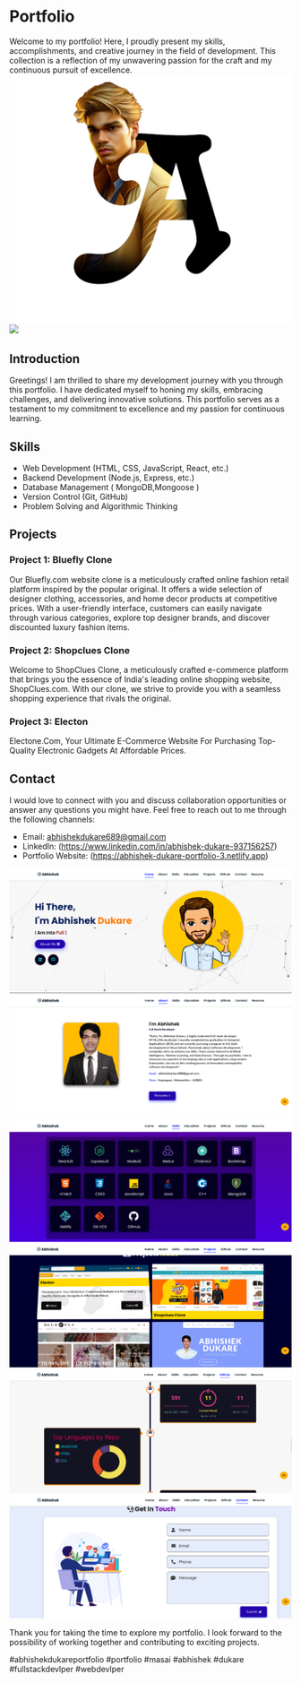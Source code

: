 # Portfolio

Welcome to my portfolio! Here, I proudly present my skills, accomplishments, and creative journey in the field of development. This collection is a reflection of my unwavering passion for the craft and my continuous pursuit of excellence.
<img src="assets/images/portfolio-3-logo-3.png" />
<img src="assets/images/portfolio-3-logo-2.png" />
## Introduction

Greetings! I am thrilled to share my development journey with you through this portfolio. I have dedicated myself to honing my skills, embracing challenges, and delivering innovative solutions. This portfolio serves as a testament to my commitment to excellence and my passion for continuous learning.

## Skills

- Web Development (HTML, CSS, JavaScript, React, etc.)
- Backend Development (Node.js, Express, etc.)
- Database Management ( MongoDB,Mongoose )
- Version Control (Git, GitHub)
- Problem Solving and Algorithmic Thinking

## Projects

### Project 1: Bluefly Clone
Our Bluefly.com website clone is a meticulously crafted online fashion retail platform inspired by the popular original. It offers a wide selection of designer clothing, accessories, and home decor products at competitive prices. With a user-friendly interface, customers can easily navigate through various categories, explore top designer brands, and discover discounted luxury fashion items.

### Project 2: Shopclues Clone
Welcome to ShopClues Clone, a meticulously crafted e-commerce platform that brings you the essence of India's leading online shopping website, ShopClues.com. With our clone, we strive to provide you with a seamless shopping experience that rivals the original.

### Project 3: Electon
Electone.Com, Your Ultimate E-Commerce Website For Purchasing Top-Quality Electronic Gadgets At Affordable Prices.

## Contact

I would love to connect with you and discuss collaboration opportunities or answer any questions you might have. Feel free to reach out to me through the following channels:

- Email: abhishekdukare689@gmail.com
- LinkedIn: (https://www.linkedin.com/in/abhishek-dukare-937156257)
- Portfolio Website: (https://abhishek-dukare-portfolio-3.netlify.app)

<img src="assets/images/portfolio-screenshot/portfolio-3-home.png" />

<img src="assets/images/portfolio-screenshot/portfolio-3-about.png" />

<img src="assets/images/portfolio-screenshot/portfolio-3-skills.png" />

<img src="assets/images/portfolio-screenshot/portfolio-3-project.png" />

<img src="assets/images/portfolio-screenshot/portfolio-3-github.png" />

<img src="assets/images/portfolio-screenshot/portfolio-3-contact.png" />


Thank you for taking the time to explore my portfolio. I look forward to the possibility of working together and contributing to exciting projects.

#abhishekdukareportfolio
#portfolio #masai #abhishek #dukare #fullstackdevlper #webdevlper 